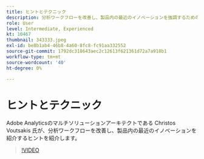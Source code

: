 ```yaml
---
title: ヒントとテクニック
description: 分析ワークフローを改善し、製品内の最近のイノベーションを強調するためのヒントです。
role: User
level: Intermediate, Experienced
kt: 10467
thumbnail: 343333.jpeg
exl-id: be8b1ab4-46b8-4a60-8fc8-fc91aa332552
source-git-commit: 1792dc318643aec2c12613f621361d72a7a918b1
workflow-type: tm+mt
source-wordcount: '40'
ht-degree: 0%

---
```


# ヒントとテクニック

Adobe Analyticsのマルチソリューションアーキテクトである Christos Voutsakis 氏が、分析ワークフローを改善し、製品内の最近のイノベーションを紹介するヒントを紹介します。

>[!VIDEO](https://video.tv.adobe.com/v/343333/?quality=12&learn=on)
